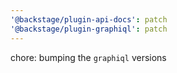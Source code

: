 ```yaml
---
'@backstage/plugin-api-docs': patch
'@backstage/plugin-graphiql': patch
---
```


chore: bumping the `graphiql` versions
